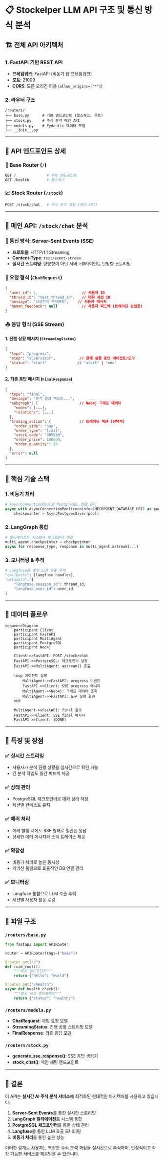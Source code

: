 # 📋 Stockelper LLM API 구조 및 통신 방식 분석

## 🏗️ 전체 API 아키텍처

### 1. FastAPI 기반 REST API
- **프레임워크**: FastAPI (비동기 웹 프레임워크)
- **포트**: 21009
- **CORS**: 모든 오리진 허용 (`allow_origins=["*"]`)

### 2. 라우터 구조
```
/routers/
├── base.py      # 기본 엔드포인트 (헬스체크, 루트)
├── stock.py     # 주식 분석 메인 API
├── models.py    # Pydantic 데이터 모델
└── __init__.py
```

---

## 🔌 API 엔드포인트 상세

### 📍 Base Router (`/`)
```python
GET /              # 루트 엔드포인트
GET /health        # 헬스체크
```

### 📈 Stock Router (`/stock`)
```python
POST /stock/chat   # 주식 분석 채팅 (메인 API)
```

---

## 💬 메인 API: `/stock/chat` 분석

### 🔄 통신 방식: Server-Sent Events (SSE)
- **프로토콜**: HTTP/1.1 Streaming
- **Content-Type**: `text/event-stream`
- **실시간 스트리밍**: 양방향이 아닌 서버→클라이언트 단방향 스트리밍

### 📨 요청 형식 (`ChatRequest`)
```json
{
  "user_id": 1,                    // 사용자 ID
  "thread_id": "test_thread_id",   // 대화 세션 ID
  "message": "삼성전자 분석해줘",    // 사용자 메시지
  "human_feedback": null           // 사용자 피드백 (트레이딩 승인용)
}
```

### 📤 응답 형식 (SSE Stream)

#### 1. 진행 상황 메시지 (`StreamingStatus`)
```json
{
  "type": "progress",
  "step": "supervisor",           // 현재 실행 중인 에이전트/도구
  "status": "start"              // "start" | "end"
}
```

#### 2. 최종 응답 메시지 (`FinalResponse`)
```json
{
  "type": "final",
  "message": "분석 결과 텍스트...",
  "subgraph": {                   // Neo4j 그래프 데이터
    "nodes": [...],
    "relations": [...]
  },
  "trading_action": {             // 트레이딩 액션 (선택적)
    "order_side": "buy",
    "order_type": "limit",
    "stock_code": "005930",
    "order_price": 100000,
    "order_quantity": 20
  },
  "error": null
}
```

---

## 🔧 핵심 기술 스택

### 1. 비동기 처리
```python
# AsyncConnectionPool로 PostgreSQL 연결 관리
async with AsyncConnectionPool(conninfo=CHECKPOINT_DATABASE_URI) as pool:
    checkpointer = AsyncPostgresSaver(pool)
```

### 2. LangGraph 통합
```python
# 멀티에이전트 시스템과 체크포인터 연결
multi_agent.checkpointer = checkpointer
async for response_type, response in multi_agent.astream(...)
```

### 3. 모니터링 & 추적
```python
# Langfuse를 통한 LLM 호출 추적
"callbacks": [langfuse_handler],
"metadata": {
    "langfuse_session_id": thread_id,
    "langfuse_user_id": user_id,
}
```

---

## 🌊 데이터 플로우

```mermaid
sequenceDiagram
    participant Client
    participant FastAPI
    participant MultiAgent
    participant PostgreSQL
    participant Neo4j
    
    Client->>FastAPI: POST /stock/chat
    FastAPI->>PostgreSQL: 체크포인터 설정
    FastAPI->>MultiAgent: astream() 호출
    
    loop 에이전트 실행
        MultiAgent->>FastAPI: progress 이벤트
        FastAPI->>Client: SSE progress 메시지
        MultiAgent->>Neo4j: 그래프 데이터 조회
        MultiAgent->>FastAPI: 도구 실행 결과
    end
    
    MultiAgent->>FastAPI: final 결과
    FastAPI->>Client: SSE final 메시지
    FastAPI->>Client: [DONE]
```

---

## 🎯 특징 및 장점

### ✅ 실시간 스트리밍
- 사용자가 분석 진행 상황을 실시간으로 확인 가능
- 긴 분석 작업도 중간 피드백 제공

### ✅ 상태 관리
- PostgreSQL 체크포인터로 대화 상태 저장
- 세션별 컨텍스트 유지

### ✅ 에러 처리
- 에러 발생 시에도 SSE 형태로 일관된 응답
- 상세한 에러 메시지와 스택 트레이스 제공

### ✅ 확장성
- 비동기 처리로 높은 동시성
- 커넥션 풀링으로 효율적인 DB 연결 관리

### ✅ 모니터링
- Langfuse 통합으로 LLM 호출 추적
- 세션별 사용자 활동 로깅

---

## 📁 파일 구조

### `/routers/base.py`
```python
from fastapi import APIRouter

router = APIRouter(tags=["base"])

@router.get("/")
def read_root():
    """루트 엔드포인트"""
    return {"Hello": "World"}

@router.get("/health")
async def health_check():
    """헬스 체크 엔드포인트"""
    return {"status": "healthy"}
```

### `/routers/models.py`
- **ChatRequest**: 채팅 요청 모델
- **StreamingStatus**: 진행 상황 스트리밍 모델
- **FinalResponse**: 최종 응답 모델

### `/routers/stock.py`
- **generate_sse_response()**: SSE 응답 생성기
- **stock_chat()**: 메인 채팅 엔드포인트

---

## 🚀 결론

이 API는 **실시간 AI 주식 분석 서비스**에 최적화된 현대적인 아키텍처를 사용하고 있습니다:

1. **Server-Sent Events**를 통한 실시간 스트리밍
2. **LangGraph 멀티에이전트** 시스템 통합
3. **PostgreSQL 체크포인터**를 통한 상태 관리
4. **Langfuse**를 통한 LLM 호출 모니터링
5. **비동기 처리**를 통한 높은 성능

이러한 설계로 사용자는 복잡한 주식 분석 과정을 실시간으로 추적하며, 안정적이고 확장 가능한 서비스를 제공받을 수 있습니다.

